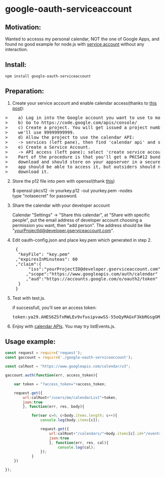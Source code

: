 google-oauth-serviceaccount
==========================
Motivation:
------------------------

Wanted to accesss my personal calendar, NOT the one of Google Apps, and found no good example for node.js with [service account][3] without any interaction.

Install:
------------------------

    npm install google-oauth-serviceaccount

Preparation:
------------------------
1.  Create your service account and enable calendar access(thanks to [this post][1]):
<pre>
>    a) Log in into the Google account you want to use to manage your projects.
>    b) Go to https://code.google.com/apis/console/
>    c) Create a project. You will get issued a project number, in our example
>    we'll use 99999999999.
>    d) Allow the project to use the calendar API:
>    -> services (left pane), then find 'calendar api' and set the button 'on'
>    e) Create a Service Account.
>    -> API access (left pane); select 'create service account'
>    Part of the procedure is that you'll get a PKCS#12 bundle, which you can
>    download and should store on your appserver in a secure location. Your
>    app should be able to access it, but outsiders should not be allowed to
>    download it.
</pre>
2.  Store the p12 file into pem with openssl(thank [this][2])

    $ openssl pkcs12 -in yourkey.p12 -out yourkey.pem -nodes<br/>
    type "notasecret" for password.

3.  Share the calendar with your developer account

    Calendar "Settings" -> "Share this calendar", at "Share with specific people",
    put the email address of developer account choosing a permission you want, then "add person".
    The address should be like "yourProjectId@developer.gserviceaccount.com".

4.  Edit oauth-config.json and place key.pem which generated in step 2.
<pre>
    {
     "keyFile": "key.pem"
    ,"expiresInMinuteas": 60
    ,"claim":{
    	 "iss":"yourProjectID@developer.gserviceaccount.com"
    	,"scope":"https://www.googleapis.com/auth/calendar"
    	,"aud":"https://accounts.google.com/o/oauth2/token"
     }
    }
</pre>

5.  Test with test.js.

    if successfull, you'll see an access token:
    <pre>token:ya29.AHES6ZSfxRWLEv9vfusipvawSS-55oQyMAGxF3kbRGsgGMTo</pre>

6.  Enjoy with [calendar APIs][4]. You may try listEvents.js.

[1]: https://groups.google.com/forum/?fromgroups=#!topic/google-calendar-api/MySzyAXq12Q
[2]: http://stackoverflow.com/questions/11529595/is-a-service-account-the-right-credentials-for-querying-google-bigquery-in-node
[3]: https://developers.google.com/accounts/docs/OAuth2ServiceAccount
[4]: https://developers.google.com/google-apps/calendar/v3/reference

Usage example:
------------------------
`````javascript
const request = require('request');
const gaccount = require('./google-oauth-serviceaccount');

const calRoot = "https://www.googleapis.com/calendar/v3";

gaccount.auth(function(err, access_token){

    var token = "?access_token="+access_token;

    request.get({
        url:calRoot+"/users/me/calendarList"+token,
        json:true
        }, function(err, res, body){

            for(var c=0; c<body.items.length; c++){
                console.log(body.items[c]);

                request.get({
                    url:calRoot+"/calendars/"+body.items[c].id+"/events"+token,
                    json:true
                    }, function(err, res, cal){
                        console.log(cal);
                });
            }
    })

});
`````
